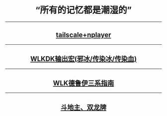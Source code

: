 # <center>“所有的记忆都是潮湿的”

---
## <center> <a href="https://samoa.lanzouy.com/b01rgbcib/">tailscale+nplayer</a>
---
## <center> <a href="WOW/<3.35PVE>输出宏(邪冰、传染冰、传染血).html">WLKDK输出宏(邪冰/传染冰/传染血)</a>
---
## <center> <a href="WOW/WLK德鲁伊指南.md">WLK德鲁伊三系指南</a>
---
## <center> [斗地主、双龙牌](杂记/斗地主、双龙牌.md)
